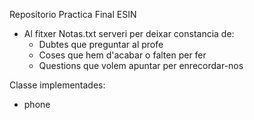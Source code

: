 Repositorio Practica Final ESIN

- Al fitxer Notas.txt serveri per deixar constancia de:
  - Dubtes que preguntar al profe
  - Coses que hem d'acabar o falten per fer
  - Questions que volem apuntar per enrecordar-nos

Classe implementades:
  - phone

